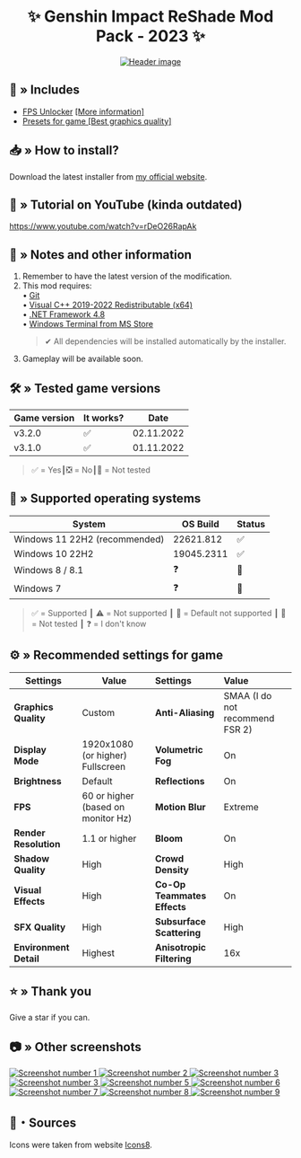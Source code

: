 <div align="center"><h1>✨ Genshin Impact ReShade Mod Pack - 2023 ✨</h1><a href="https://raw.githubusercontent.com/sefinek24/Genshin-Impact-ReShade/dev/Screenshots/new/header.png" title="See preview [header.png]"><img src="Screenshots/new/header.png" alt="Header image"></a></div>

## 📂 » Includes
- [FPS Unlocker](https://github.com/sefinek24/genshin-fps-unlock) [[More information]](https://github.com/sefinek24/genshin-fps-unlock#usage)
- [Presets for game [Best graphics quality]](Data/-%20Presets)

## 📥 » How to install?
Download the latest installer from [my official website](https://sefinek.net/genshin-impact-reshade).

## 🎥 » Tutorial on YouTube (kinda outdated)
https://www.youtube.com/watch?v=rDeO26RapAk

## 📝️ » Notes and other information
1. Remember to have the latest version of the modification.
2. This mod requires:  
   • [Git](https://git-scm.com)  
   • [Visual C++ 2019-2022 Redistributable (x64)](https://aka.ms/vs/17/release/vc_redist.x64.exe)  
   • [.NET Framework 4.8](https://dotnet.microsoft.com/en-us/download/dotnet-framework/net48)  
   • [Windows Terminal from MS Store](https://apps.microsoft.com/store/detail/windows-terminal/9N0DX20HK701)  
    > ✔ All dependencies will be installed automatically by the installer.
3. Gameplay will be available soon.

## 🛠️ » Tested game versions
| Game version | It works? | Date       |
|--------------|-----------|------------|
| v3.2.0       | ✅         | 02.11.2022 |
| v3.1.0       | ✅         | 01.11.2022 |
> ✅ = Yes┃❎ = No┃🤔 = Not tested

## 🔧 » Supported operating systems
| System                        | OS Build   | Status |
|-------------------------------|------------|:-------|
| Windows 11 22H2 (recommended) | 22621.812  | ✅      |
| Windows 10 22H2               | 19045.2311 | ✅      | 
| Windows 8 / 8.1               | ❓          | 🤔     | 
| Windows 7                     | ❓          | 🎯️    | 
> ✅ = Supported ┃ ⚠️ = Not supported ┃ 🎯️ = Default not supported ┃ 🤔 = Not tested ┃ ❓ = I don't know

## ⚙ » Recommended settings for game
| Settings               | Value                              | Settings                    | Value                           |
|------------------------|------------------------------------|:----------------------------|:--------------------------------|
| **Graphics Quality**   | Custom                             | **Anti-Aliasing**           | SMAA (I do not recommend FSR 2) |
| **Display Mode**       | 1920x1080 (or higher) Fullscreen   | **Volumetric Fog**          | On                              | 
| **Brightness**         | Default                            | **Reflections**             | On                              | 
| **FPS**                | 60 or higher (based on monitor Hz) | **Motion Blur**             | Extreme                         | 
| **Render Resolution**  | 1.1 or higher                      | **Bloom**                   | On                              | 
| **Shadow Quality**     | High                               | **Crowd Density**           | High                            | 
| **Visual Effects**     | High                               | **Co-Op Teammates Effects** | On                              | 
| **SFX Quality**        | High                               | **Subsurface Scattering**   | High                            | 
| **Environment Detail** | Highest                            | **Anisotropic Filtering**   | 16x                             | 

## ⭐ » Thank you
Give a star if you can.

## 📷 » Other screenshots
<a href="https://raw.githubusercontent.com/sefinek24/Genshin-Impact-ReShade/dev/Screenshots/new/1.png" title="See preview [1.png]">
    <img src="Screenshots/new/1.png" alt="Screenshot number 1">
</a>
<a href="https://raw.githubusercontent.com/sefinek24/Genshin-Impact-ReShade/dev/Screenshots/new/2.png" title="See preview [2.png]">
    <img src="Screenshots/new/2.png" alt="Screenshot number 2">
</a>
<a href="https://raw.githubusercontent.com/sefinek24/Genshin-Impact-ReShade/dev/Screenshots/new/3.png" title="See preview [3.png]">
    <img src="Screenshots/new/4.png" alt="Screenshot number 3">
</a>
<a href="https://raw.githubusercontent.com/sefinek24/Genshin-Impact-ReShade/dev/Screenshots/new/4.png" title="See preview [4.png]">
    <img src="Screenshots/new/3.png" alt="Screenshot number 3">
</a>
<a href="https://raw.githubusercontent.com/sefinek24/Genshin-Impact-ReShade/dev/Screenshots/new/5.png" title="See preview [5.png]">
    <img src="Screenshots/new/5.png" alt="Screenshot number 5">
</a>
<a href="https://raw.githubusercontent.com/sefinek24/Genshin-Impact-ReShade/dev/Screenshots/new/6.png" title="See preview [6.png]">
    <img src="Screenshots/new/6.png" alt="Screenshot number 6">
</a>
<a href="https://raw.githubusercontent.com/sefinek24/Genshin-Impact-ReShade/dev/Screenshots/new/7.png" title="See preview [7.png]">
    <img src="Screenshots/new/7.png" alt="Screenshot number 7">
</a>
<a href="https://raw.githubusercontent.com/sefinek24/Genshin-Impact-ReShade/dev/Screenshots/new/8.png" title="See preview [8.png]">
    <img src="Screenshots/new/8.png" alt="Screenshot number 8">
</a>
<a href="https://raw.githubusercontent.com/sefinek24/Genshin-Impact-ReShade/dev/Screenshots/new/9.png" title="See preview [9.png]">
    <img src="Screenshots/new/9.png" alt="Screenshot number 9">
</a>

## 🧶・Sources
Icons were taken from website <a href="https://icons8.com" target="_blank">Icons8</a>.